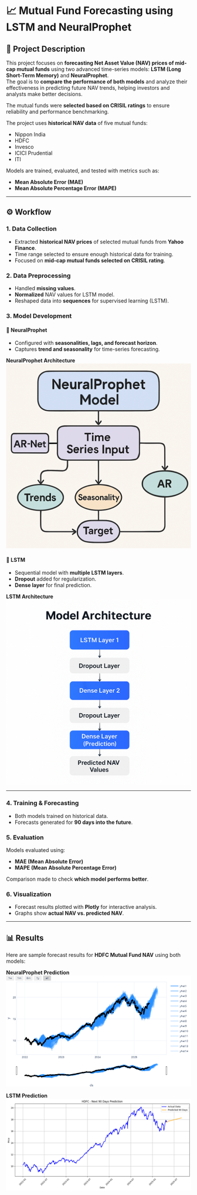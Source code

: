 # 📈 Mutual Fund Forecasting using LSTM and NeuralProphet  

## 📝 Project Description  
This project focuses on **forecasting Net Asset Value (NAV) prices of mid-cap mutual funds** using two advanced time-series models: **LSTM (Long Short-Term Memory)** and **NeuralProphet**.  
The goal is to **compare the performance of both models** and analyze their effectiveness in predicting future NAV trends, helping investors and analysts make better decisions.  

The mutual funds were **selected based on CRISIL ratings** to ensure reliability and performance benchmarking.  

The project uses **historical NAV data** of five mutual funds:  
- Nippon India  
- HDFC  
- Invesco  
- ICICI Prudential  
- ITI  

Models are trained, evaluated, and tested with metrics such as:  
- **Mean Absolute Error (MAE)**  
- **Mean Absolute Percentage Error (MAPE)**  

---

## ⚙️ Workflow  

### 1. Data Collection  
- Extracted **historical NAV prices** of selected mutual funds from **Yahoo Finance**.  
- Time range selected to ensure enough historical data for training.  
- Focused on **mid-cap mutual funds selected on CRISIL rating**.  

### 2. Data Preprocessing  
- Handled **missing values**.  
- **Normalized** NAV values for LSTM model.  
- Reshaped data into **sequences** for supervised learning (LSTM).  

### 3. Model Development  

#### 🔹 NeuralProphet  
- Configured with **seasonalities, lags, and forecast horizon**.  
- Captures **trend and seasonality** for time-series forecasting.  

**NeuralProphet Architecture**  
![NeuralProphet Architecture](images/np_arch.png)  

#### 🔹 LSTM  
- Sequential model with **multiple LSTM layers**.  
- **Dropout** added for regularization.  
- **Dense layer** for final prediction.  

**LSTM Architecture**  
![LSTM Architecture](images/lstm_arch.png)  

---

### 4. Training & Forecasting  
- Both models trained on historical data.  
- Forecasts generated for **90 days into the future**.  

### 5. Evaluation  
Models evaluated using:  
- **MAE (Mean Absolute Error)**  
- **MAPE (Mean Absolute Percentage Error)**  

Comparison made to check **which model performs better**.  

### 6. Visualization  
- Forecast results plotted with **Plotly** for interactive analysis.  
- Graphs show **actual NAV vs. predicted NAV**.  

---

## 📊 Results  

Here are sample forecast results for **HDFC Mutual Fund NAV** using both models:  

**NeuralProphet Prediction**  
![NeuralProphet Result](images/np_hdfc.png)  

**LSTM Prediction**  
![LSTM Result](images/hdfc_lstm.png)  

